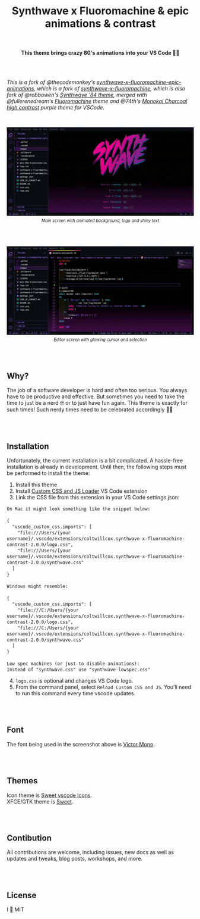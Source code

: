 <h1 align="center" >Synthwave x Fluoromachine & epic animations & contrast<br/><br/>
</h1>

<p align="center"><strong>This theme brings crazy 80's animations into your VS Code 🚀🎉 </strong></p>

<br/><br/>

_This is a fork of @thecodemonkey's <a href="https://github.com/thecodemonkey/synthwave-x-fluoromachine-epic-animations">synthwave-x-fluoromachine-epic-animations</a>, which is a fork of <a href="https://github.com/webrender/synthwave-x-fluoromachine">synthwave-x-fluoromachine</a>, which is also fork of @robbowen's [Synthwave '84 theme](https://marketplace.visualstudio.com/items?itemName=RobbOwen.synthwave-vscode), merged with @fullerenedream's [Fluoromachine](https://colorsublime.github.io/themes/FluoroMachine/) theme and @74th's [Monokai Charcoal high contrast](https://github.com/74th/vscode-monokaicharcoal) purple theme for VSCode._

<br/>

<p align="center">
  <img src="https://raw.githubusercontent.com/coltwillcox/synthwave-x-fluoromachine-contrast/master/screens/main.gif" /><br/>
  <i style="font-size: .8em">Main screen with animated background, logo and shiny text</i>
</p>
<br/><br/>
<p align="center">
  <img src="https://raw.githubusercontent.com/coltwillcox/synthwave-x-fluoromachine-contrast/master/screens/editor.gif" /><br/>
  <i style="font-size: .8em">Editor screen with glowing cursor and selection</i>
</p>

<br/> <br/>

## Why?

The job of a software developer is hard and often too serious. You always have to be productive and effective. But sometimes you need to take the time to just be a nerd 🤓 or to just have fun again. This theme is exactly for such times! Such nerdy times need to be celebrated accordingly 🎉🦄

<br/> <br/>

## Installation

Unfortunately, the current installation is a bit complicated.
A hassle-free installation is already in development.
Until then, the following steps must be performed to install the theme:

1. Install this theme
2. Install [Custom CSS and JS Loader](https://marketplace.visualstudio.com/items?itemName=be5invis.vscode-custom-css) VS Code extension
3. Link the CSS file from this extension in your VS Code settings.json:

```
On Mac it might look something like the snippet below:

{
  "vscode_custom_css.imports": [
    "file:///Users/{your username}/.vscode/extensions/coltwillcox.synthwave-x-fluoromachine-contrast-2.0.0/logo.css",
    "file:///Users/{your username}/.vscode/extensions/coltwillcox.synthwave-x-fluoromachine-contrast-2.0.0/synthwave.css"
  ]
}

Windows might resemble:

{
  "vscode_custom_css.imports": [
    "file:///C:/Users/{your username}/.vscode/extensions/coltwillcox.synthwave-x-fluoromachine-contrast-2.0.0/logo.css",
    "file:///C:/Users/{your username}/.vscode/extensions/coltwillcox.synthwave-x-fluoromachine-contrast-2.0.0/synthwave.css"
  ]
}

Low spec machines (or just to disable animations):
Instead of "synthwave.css" use "synthwave-lowspec.css"

```

4. `logo.css` is optional and changes VS Code logo.
5. From the command panel, select `Reload Custom CSS and JS`. You'll need to run this command every time vscode updates.

<br/><br/>

## Font

The font being used in the screenshot above is [Victor Mono](https://rubjo.github.io/victor-mono/).

<br/><br/>

## Themes

Icon theme is [Sweet vscode Icons](https://marketplace.visualstudio.com/items?itemName=EliverLara.sweet-vscode-icons).
<br/>
XFCE/GTK theme is [Sweet](https://www.xfce-look.org/p/1253385).

<br/><br/>

## Contibution

All contributions are welcome, including issues, new docs as well as updates and tweaks, blog posts, workshops, and more.

<br/><br/>

## License

I 💜 MIT
